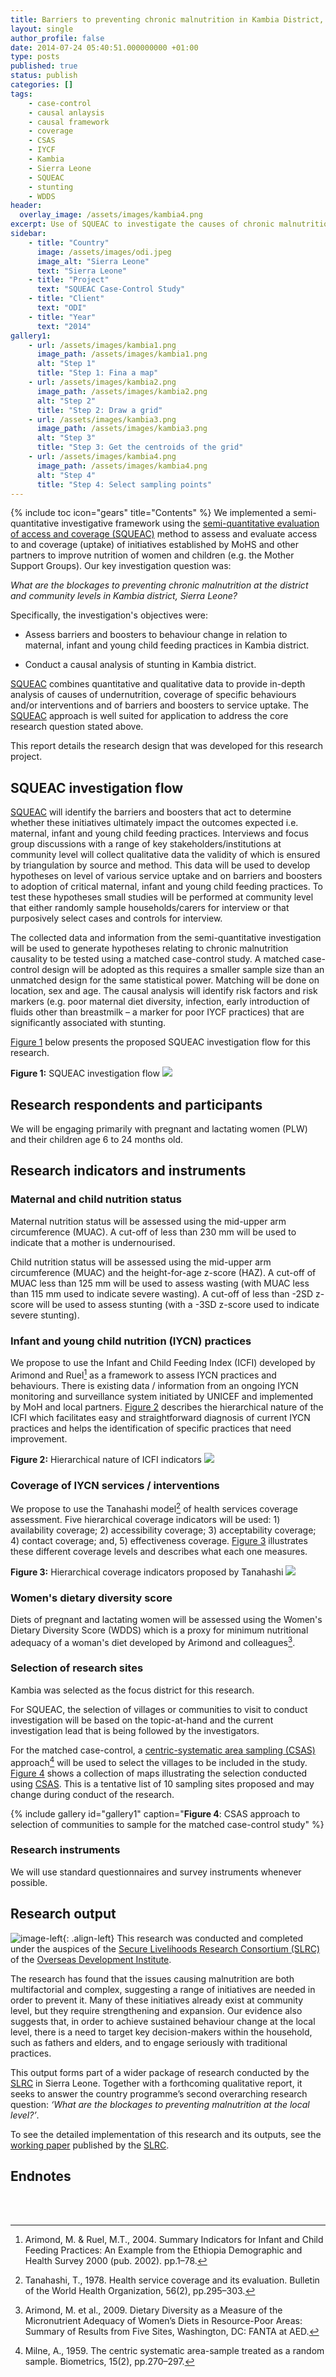 ```yaml
---
title: Barriers to preventing chronic malnutrition in Kambia District, Sierra Leone
layout: single
author_profile: false
date: 2014-07-24 05:40:51.000000000 +01:00
type: posts
published: true
status: publish
categories: []
tags:
    - case-control
    - causal anlaysis
    - causal framework
    - coverage
    - CSAS
    - IYCF
    - Kambia
    - Sierra Leone
    - SQUEAC
    - stunting
    - WDDS
header:
  overlay_image: /assets/images/kambia4.png
excerpt: Use of SQUEAC to investigate the causes of chronic malnutrition and the barriers to its prevention
sidebar:
    - title: "Country"
      image: /assets/images/odi.jpeg
      image_alt: "Sierra Leone"
      text: "Sierra Leone"
    - title: "Project"
      text: "SQUEAC Case-Control Study"
    - title: "Client"
      text: "ODI"
    - title: "Year"
      text: "2014"
gallery1:
    - url: /assets/images/kambia1.png
      image_path: /assets/images/kambia1.png
      alt: "Step 1"
      title: "Step 1: Fina a map"
    - url: /assets/images/kambia2.png
      image_path: /assets/images/kambia2.png
      alt: "Step 2"
      title: "Step 2: Draw a grid"
    - url: /assets/images/kambia3.png
      image_path: /assets/images/kambia3.png
      alt: "Step 3"
      title: "Step 3: Get the centroids of the grid"
    - url: /assets/images/kambia4.png
      image_path: /assets/images/kambia4.png
      alt: "Step 4"
      title: "Step 4: Select sampling points"
---
```

{% include toc icon="gears" title="Contents" %}
We implemented a semi-quantitative investigative framework using the <a href="http://www.validmeasures.org/modules/metrics/squeac/">semi-quantitative evaluation of access and coverage (SQUEAC)</a> method to assess and evaluate access to and coverage (uptake) of initiatives established by MoHS and other partners to improve nutrition of women and children (e.g. the Mother Support Groups). Our key investigation question was:

*What are the blockages to preventing chronic malnutrition at the district and community levels in Kambia district, Sierra Leone?*

Specifically, the investigation's objectives were:

  * Assess barriers and boosters to behaviour change in relation to maternal, infant and young child feeding practices in Kambia district.

  * Conduct a causal analysis of stunting in Kambia district.

<a href="http://www.validmeasures.org/modules/metrics/squeac/">SQUEAC</a> combines quantitative and qualitative data to provide in-depth analysis of causes of undernutrition, coverage of specific behaviours and/or interventions and of barriers and boosters to service uptake. The <a href="http://www.validmeasures.org/modules/metrics/squeac/">SQUEAC</a> approach is well suited for application to address the core research question stated above.

This report details the research design that was developed for this research project.


## SQUEAC investigation flow
<a href="http://www.validmeasures.org/modules/metrics/squeac/">SQUEAC</a> will identify the barriers and boosters that act to determine whether these initiatives ultimately impact the outcomes expected i.e. maternal, infant and young child feeding practices. Interviews and focus group discussions with a range of key stakeholders/institutions at community level will collect qualitative data the validity of which is ensured by triangulation by source and method. This data will be used to develop hypotheses on level of various service uptake and on barriers and boosters to adoption of critical maternal, infant and young child feeding practices. To test these hypotheses small studies will be performed at community level that either randomly sample households/carers for interview or that purposively select cases and controls for interview.

The collected data and information from the semi-quantitative investigation will be used to generate hypotheses relating to chronic malnutrition causality to be tested using a matched case-control study. A matched case-control design will be adopted as this requires a smaller sample size than an unmatched design for the same statistical power. Matching will be done on location, sex and age. The causal analysis will identify risk factors and risk markers (e.g. poor maternal diet diversity, infection, early introduction of fluids other than breastmilk – a marker for poor IYCF practices) that are significantly associated with stunting.

[Figure 1](#FIG1) below presents the proposed SQUEAC investigation flow for this research.

<a name="FIG1"></a>
**Figure 1:** SQUEAC investigation flow
![](/assets/images/squeacCaseControl.png)


## Research respondents and participants
We will be engaging primarily with pregnant and lactating women (PLW) and their children age 6 to 24 months old.


## Research indicators and instruments
### Maternal and child nutrition status
Maternal nutrition status will be assessed using the mid-upper arm circumference (MUAC). A cut-off of less than 230 mm will be used to indicate that a mother is undernourised.

Child nutrition status will be assessed using the mid-upper arm circumference (MUAC) and the height-for-age z-score (HAZ). A cut-off of MUAC less than 125 mm will be used to assess wasting (with MUAC less than 115 mm used to indicate severe wasting). A cut-off of less than -2SD z-score will be used to assess stunting (with a -3SD z-score used to indicate severe stunting).

### Infant and young child nutrition (IYCN) practices
We propose to use the Infant and Child Feeding Index (ICFI) developed by Arimond and Ruel[^1] as a framework to assess IYCN practices and behaviours. There is existing data / information from an ongoing IYCN monitoring and surveillance system initiated by UNICEF and implemented by MoH and local partners. [Figure 2](#FIG2) describes the hierarchical nature of the ICFI which facilitates easy and straightforward diagnosis of current IYCN practices and helps the identification of specific practices that need improvement.

<a id="FIG2"></a>
**Figure 2:** Hierarchical nature of ICFI indicators
![](/assets/images/iycfHierarchy.png)

### Coverage of IYCN services / interventions
We propose to use the Tanahashi model[^2] of health services coverage assessment. Five hierarchical coverage indicators will be used: 1) availability coverage; 2) accessibility coverage; 3) acceptability coverage; 4) contact coverage; and, 5) effectiveness coverage. [Figure 3](#FIG3) illustrates these different coverage levels and describes what each one measures.

<a name="FIG3"></a>
**Figure 3:** Hierarchical coverage indicators proposed by Tanahashi
![](/assets/images/coverageTanahashi.png)

### Women's dietary diversity score
Diets of pregnant and lactating women will be assessed using the Women's Dietary Diversity Score (WDDS) which is a proxy for minimum nutritional adequacy of a woman's diet developed by Arimond and colleagues[^3].

### Selection of research sites
Kambia was selected as the focus district for this research.

For SQUEAC, the selection of villages or communities to visit to conduct investigation will be based on the topic-at-hand and the current investigation lead that is being followed by the investigators.

For the matched case-control, a <a href="http://www.validmeasures.org/modules/metrics/csas/">centric-systematic area sampling (CSAS)</a> approach[^4] will be used to select the villages to be included in the study. [Figure 4](#FIG4) shows a collection of maps illustrating the selection conducted using <a href="http://www.validmeasures.org/modules/metrics/csas/">CSAS</a>. This is a tentative list of 10 sampling sites proposed and may change during conduct of the research.

<a name="FIG4"></a>
{% include gallery id="gallery1" caption="**Figure 4**: CSAS approach to selection of communities to sample for the matched case-control study" %}

### Research instruments
We will use standard questionnaires and survey instruments whenever possible.


## Research output
![image-left](/assets/images/blockagesSierraLeoneSmall.png){: .align-left}
This research was conducted and completed under the auspices of the <a href="http://www.securelivelihoods.org" target="_blank">Secure Livelihoods Research Consortium (SLRC)</a> of the <a href="http://www.odi.org" target="_blank">Overseas Development Institute</a>.

The research has found that the issues causing malnutrition are both multifactorial and complex, suggesting a range of initiatives are needed in order to prevent it. Many of these initiatives already exist at community level, but they require strengthening and expansion. Our evidence also suggests that, in order to achieve sustained behaviour change at the local level, there is a need to target key decision-makers within the household, such as fathers and elders, and to engage seriously with traditional practices.

This output forms part of a wider package of research conducted by the <a href="http://www.securelivelihoods.org" target="_blank">SLRC</a> in Sierra Leone. Together with a forthcoming qualitative report, it seeks to answer the country programme’s second overarching research question: <em>‘What are the blockages to preventing malnutrition at the local level?’</em>.

To see the detailed implementation of this research and its outputs, see the <a href="http://www.securelivelihoods.org/publications_details.aspx?resourceid=315" target="_blank">working paper</a> published by the <a href="http://www.securelivelihoods.org" target="_blank">SLRC</a>.


## Endnotes
[^1]: Arimond, M. & Ruel, M.T., 2004. Summary Indicators for Infant and Child Feeding Practices: An Example from the Ethiopia Demographic and Health Survey 2000 (pub. 2002). pp.1–78.

[^2]: Tanahashi, T., 1978. Health service coverage and its evaluation. Bulletin of the World Health Organization, 56(2), pp.295–303.

[^3]: Arimond, M. et al., 2009. Dietary Diversity as a Measure of the Micronutrient Adequacy of Women’s Diets in Resource-Poor Areas: Summary of Results from Five Sites, Washington, DC: FANTA at AED.

[^4]: Milne, A., 1959. The centric systematic area-sample treated as a random sample. Biometrics, 15(2), pp.270–297.

<br/>
<br/>